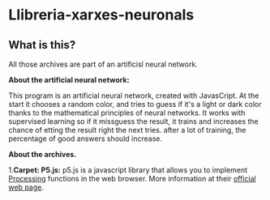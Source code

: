 # Llibreria-xarxes-neuronals

## What is this?

All those archives are part of an artificisl neural network.

**About the artificial neural network:**

This program is an artificial neural network, created with JavasCript. At the start it chooses a random color, and tries to guess if it's a light or dark color thanks to the mathematical principles of neural networks. It works with supervised learning so if it missguess the result, it trains and increases the chance of etting the result right the next tries. after a lot of training, the percentage of good answers should increase.

**About the archives.**

1.**Carpet: P5.js:** p5.js is a javascript library that allows you to implement [Processing](https://processing.org/) functions in the web browser. More information at their [official web page](https://p5js.org/).
